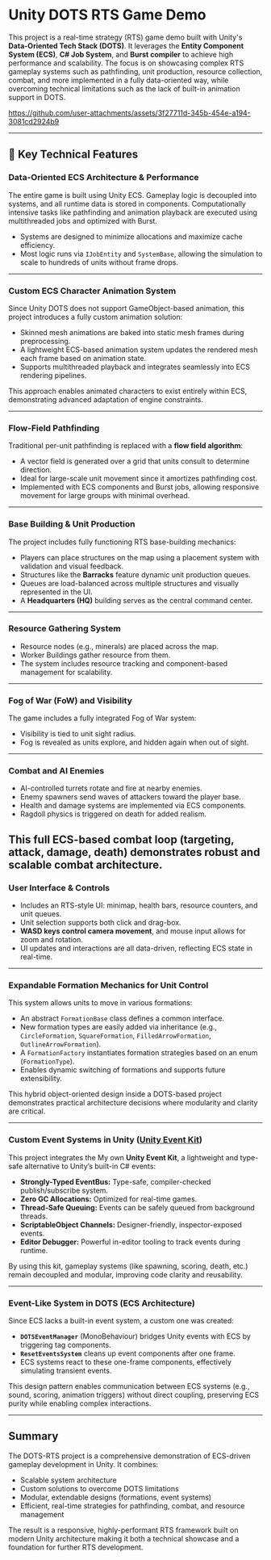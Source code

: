 
# Unity DOTS RTS Game Demo

This project is a real-time strategy (RTS) game demo built with Unity's **Data-Oriented Tech Stack (DOTS)**. 
It leverages the **Entity Component System (ECS)**, **C# Job System**, and **Burst compiler** to achieve high performance and scalability. 
The focus is on showcasing complex RTS gameplay systems such as pathfinding, unit production, resource collection, combat, and more implemented in a fully data-oriented way,
while overcoming technical limitations such as the lack of built-in animation support in DOTS.


https://github.com/user-attachments/assets/3f27711d-345b-454e-a194-3081cd2924b9


---

## 🔧 Key Technical Features

### **Data-Oriented ECS Architecture & Performance**
The entire game is built using Unity ECS. Gameplay logic is decoupled into systems, and all runtime data is stored in components. 
Computationally intensive tasks like pathfinding and animation playback are executed using multithreaded jobs and optimized with Burst.

- Systems are designed to minimize allocations and maximize cache efficiency.
- Most logic runs via `IJobEntity` and `SystemBase`, allowing the simulation to scale to hundreds of units without frame drops.

---

### **Custom ECS Character Animation System**
Since Unity DOTS does not support GameObject-based animation, this project introduces a fully custom animation solution:

- Skinned mesh animations are baked into static mesh frames during preprocessing.
- A lightweight ECS-based animation system updates the rendered mesh each frame based on animation state.
- Supports multithreaded playback and integrates seamlessly into ECS rendering pipelines.

This approach enables animated characters to exist entirely within ECS, demonstrating advanced adaptation of engine constraints.

---

### **Flow-Field Pathfinding**
Traditional per-unit pathfinding is replaced with a **flow field algorithm**:

- A vector field is generated over a grid that units consult to determine direction.
- Ideal for large-scale unit movement since it amortizes pathfinding cost.
- Implemented with ECS components and Burst jobs, allowing responsive movement for large groups with minimal overhead.

---

### **Base Building & Unit Production**
The project includes fully functioning RTS base-building mechanics:

- Players can place structures on the map using a placement system with validation and visual feedback.
- Structures like the **Barracks** feature dynamic unit production queues.
- Queues are load-balanced across multiple structures and visually represented in the UI.
- A **Headquarters (HQ)** building serves as the central command center.

---

### **Resource Gathering System**
- Resource nodes (e.g., minerals) are placed across the map.
- Worker Buildings gather resource from them.
- The system includes resource tracking and component-based management for scalability.

---

### **Fog of War (FoW) and Visibility**
The game includes a fully integrated Fog of War system:

- Visibility is tied to unit sight radius.
- Fog is revealed as units explore, and hidden again when out of sight.
---

### **Combat and AI Enemies**
- AI-controlled turrets rotate and fire at nearby enemies.
- Enemy spawners send waves of attackers toward the player base.
- Health and damage systems are implemented via ECS components.
- Ragdoll physics is triggered on death for added realism.

This full ECS-based combat loop (targeting, attack, damage, death) demonstrates robust and scalable combat architecture.
---

### **User Interface & Controls**
- Includes an RTS-style UI: minimap, health bars, resource counters, and unit queues.
- Unit selection supports both click and drag-box.
- **WASD keys control camera movement**, and mouse input allows for zoom and rotation.
- UI updates and interactions are all data-driven, reflecting ECS state in real-time.

---

### **Expandable Formation Mechanics for Unit Control**
This system allows units to move in various formations:

- An abstract `FormationBase` class defines a common interface.
- New formation types are easily added via inheritance (e.g., `CircleFormation`, `SquareFormation`, `FilledArrowFormation`, `OutlineArrowFormation`).
- A `FormationFactory` instantiates formation strategies based on an enum (`FormationType`).
- Enables dynamic switching of formations and supports future extensibility.

This hybrid object-oriented design inside a DOTS-based project demonstrates practical architecture decisions where modularity and clarity are critical.

---

### **Custom Event Systems in Unity ([Unity Event Kit](https://github.com/EmrhnFyz/Unity-Event-Kit))**
This project integrates the My own **Unity Event Kit**, a lightweight and type-safe alternative to Unity’s built-in C# events:

- **Strongly-Typed EventBus:** Type-safe, compiler-checked publish/subscribe system.
- **Zero GC Allocations:** Optimized for real-time games.
- **Thread-Safe Queuing:** Events can be safely queued from background threads.
- **ScriptableObject Channels:** Designer-friendly, inspector-exposed events.
- **Editor Debugger:** Powerful in-editor tooling to track events during runtime.

By using this kit, gameplay systems (like spawning, scoring, death, etc.) remain decoupled and modular, improving code clarity and reusability.

---

### **Event-Like System in DOTS (ECS Architecture)**
Since ECS lacks a built-in event system, a custom one was created:

- **`DOTSEventManager`** (MonoBehaviour) bridges Unity events with ECS by triggering tag components.
- **`ResetEventsSystem`** cleans up event components after one frame.
- ECS systems react to these one-frame components, effectively simulating transient events.

This design pattern enables communication between ECS systems (e.g., sound, scoring, animation triggers) without direct coupling, 
preserving ECS purity while enabling complex interactions.

---

## Summary

The DOTS-RTS project is a comprehensive demonstration of ECS-driven gameplay development in Unity. It combines:

- Scalable system architecture
- Custom solutions to overcome DOTS limitations
- Modular, extendable designs (formations, event systems)
- Efficient, real-time strategies for pathfinding, combat, and resource management

The result is a responsive, highly-performant RTS framework built on modern Unity architecture making it both a technical showcase and a foundation for further RTS development.
